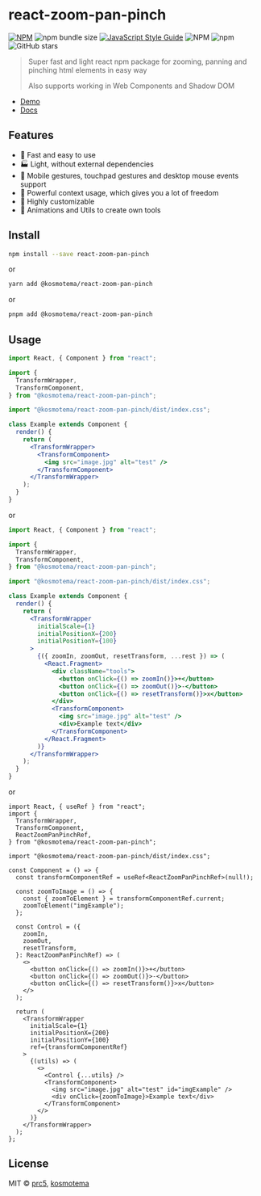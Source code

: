 # react-zoom-pan-pinch

[![NPM](https://img.shields.io/npm/v/@kosmotema/react-zoom-pan-pinch.svg)](https://www.npmjs.com/package/@kosmotema/react-zoom-pan-pinch)
![npm bundle size](https://img.shields.io/bundlephobia/minzip/@kosmotema/react-zoom-pan-pinch)
[![JavaScript Style Guide](https://img.shields.io/badge/code_style-standard-brightgreen.svg)](https://standardjs.com)
![NPM](https://img.shields.io/npm/l/@kosmotema/react-zoom-pan-pinch)
![npm](https://img.shields.io/npm/dm/@kosmotema/react-zoom-pan-pinch)
![GitHub stars](https://img.shields.io/github/stars/kosmotema/react-zoom-pan-pinch?style=social)

> Super fast and light react npm package for zooming, panning and pinching html
> elements in easy way
>
> Also supports working in Web Components and Shadow DOM

- [Demo](https://kosmotema.github.io/react-zoom-pan-pinch/?path=/story/examples-big-image--big-image)
- [Docs](https://kosmotema.github.io/react-zoom-pan-pinch/?path=/story/docs-props--page)

## Features

- :rocket: Fast and easy to use
- :factory: Light, without external dependencies
- :gem: Mobile gestures, touchpad gestures and desktop mouse events support
- :gift: Powerful context usage, which gives you a lot of freedom
- :wrench: Highly customizable
- :crown: Animations and Utils to create own tools

## Install

```bash
npm install --save react-zoom-pan-pinch
```

or

```bash
yarn add @kosmotema/react-zoom-pan-pinch
```

or

```bash
pnpm add @kosmotema/react-zoom-pan-pinch
```

## Usage

```jsx
import React, { Component } from "react";

import {
  TransformWrapper,
  TransformComponent,
} from "@kosmotema/react-zoom-pan-pinch";

import "@kosmotema/react-zoom-pan-pinch/dist/index.css";

class Example extends Component {
  render() {
    return (
      <TransformWrapper>
        <TransformComponent>
          <img src="image.jpg" alt="test" />
        </TransformComponent>
      </TransformWrapper>
    );
  }
}
```

or

```jsx
import React, { Component } from "react";

import {
  TransformWrapper,
  TransformComponent,
} from "@kosmotema/react-zoom-pan-pinch";

import "@kosmotema/react-zoom-pan-pinch/dist/index.css";

class Example extends Component {
  render() {
    return (
      <TransformWrapper
        initialScale={1}
        initialPositionX={200}
        initialPositionY={100}
      >
        {({ zoomIn, zoomOut, resetTransform, ...rest }) => (
          <React.Fragment>
            <div className="tools">
              <button onClick={() => zoomIn()}>+</button>
              <button onClick={() => zoomOut()}>-</button>
              <button onClick={() => resetTransform()}>x</button>
            </div>
            <TransformComponent>
              <img src="image.jpg" alt="test" />
              <div>Example text</div>
            </TransformComponent>
          </React.Fragment>
        )}
      </TransformWrapper>
    );
  }
}
```

or

```tsx
import React, { useRef } from "react";
import {
  TransformWrapper,
  TransformComponent,
  ReactZoomPanPinchRef,
} from "@kosmotema/react-zoom-pan-pinch";

import "@kosmotema/react-zoom-pan-pinch/dist/index.css";

const Component = () => {
  const transformComponentRef = useRef<ReactZoomPanPinchRef>(null!);

  const zoomToImage = () => {
    const { zoomToElement } = transformComponentRef.current;
    zoomToElement("imgExample");
  };

  const Control = ({
    zoomIn,
    zoomOut,
    resetTransform,
  }: ReactZoomPanPinchRef) => (
    <>
      <button onClick={() => zoomIn()}>+</button>
      <button onClick={() => zoomOut()}>-</button>
      <button onClick={() => resetTransform()}>x</button>
    </>
  );

  return (
    <TransformWrapper
      initialScale={1}
      initialPositionX={200}
      initialPositionY={100}
      ref={transformComponentRef}
    >
      {(utils) => (
        <>
          <Control {...utils} />
          <TransformComponent>
            <img src="image.jpg" alt="test" id="imgExample" />
            <div onClick={zoomToImage}>Example text</div>
          </TransformComponent>
        </>
      )}
    </TransformWrapper>
  );
};
```

## License

MIT © [prc5](https://github.com/prc5), [kosmotema](https://github.com/kosmotema)
